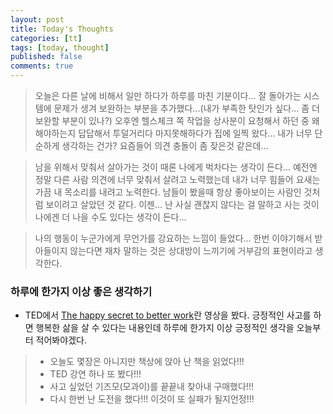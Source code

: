 ```yaml
---
layout: post
title: Today's Thoughts
categories: [tt]
tags: [today, thought]
published: false
comments: true
---
```


> 오늘은 다른 날에 비해서 일만 하다가 하루를 마친 기분이다...
> 잘 돌아가는 시스템에 문제가 생겨 보완하는 부분을 추가했다...(내가 부족한 탓인가 싶다... 좀 더 보완할 부분이 있나?)
> 오후엔 헬스체크 쪽 작업을 상사분이 요청해서 하던 중 왜 해야하는지 답답해서 투덜거리다 마지못해하다가 집에 일찍 왔다...
> 내가 너무 단순하게 생각하는 건가? 요즘들어 의견 충돌이 좀 잦은것 같은데... 

> 남을 위해서 맞춰서 살아가는 것이 때론 나에게 벅차다는 생각이 든다...
> 예전엔 정말 다른 사람 의견에 너무 맞춰서 살려고 노력했는데 내가 너무 힘들어 요새는 가끔 내 목소리를 내려고 노력한다.
> 남들이 봤을때 항상 좋아보이는 사람인 것처럼 보이려고 살았던 것 같다.
> 이젠... 난 사실 괜찮지 않다는 걸 말하고 사는 것이 나에겐 더 나을 수도 있다는 생각이 든다...

> 나의 행동이 누군가에게 무언가를 강요하는 느낌이 들었다...
> 한번 이야기해서 받아들이지 않는다면 재차 말하는 것은 상대방이 느끼기에 거부감의 표현이라고 생각한다.

### 하루에 한가지 이상 좋은 생각하기
- TED에서 [The happy secret to better work](https://www.ted.com/talks/shawn_achor_the_happy_secret_to_better_work?referrer=playlist-the_most_popular_talks_of_all)란 영상을 봤다.
긍정적인 사고를 하면 행복한 삶을 살 수 있다는 내용인데 하루에 한가지 이상 긍정적인 생각을 오늘부터 적어봐야겠다.
> - 오늘도 몇장은 아니지만 책상에 앉아 난 책을 읽었다!!!
> - TED 강연 하나 또 봤다!!!
> - 사고 싶었던 기즈모(모과이)를 끝끝내 찾아내 구매했다!!!
> - 다시 한번 난 도전을 했다!!! 이것이 또 실패가 될지언정!!!